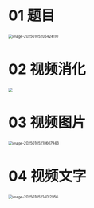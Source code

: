 # 01 题目

<img src="https://cvp.oss-cn-shanghai.aliyuncs.com/202501052054150.png" alt="image-20250105205424110" style="zoom:50%;" />



# 02 视频消化

<img src="https://cvp.oss-cn-shanghai.aliyuncs.com/202501061425281.png" style="zoom:50%;" />



# 03 视频图片

<img src="https://cvp.oss-cn-shanghai.aliyuncs.com/202501052106001.png" alt="image-20250105210607943" style="zoom:50%;" />

# 04 视频文字

<img src="https://cvp.oss-cn-shanghai.aliyuncs.com/202501052140085.png" alt="image-20250105214012956" style="zoom:50%;" />
